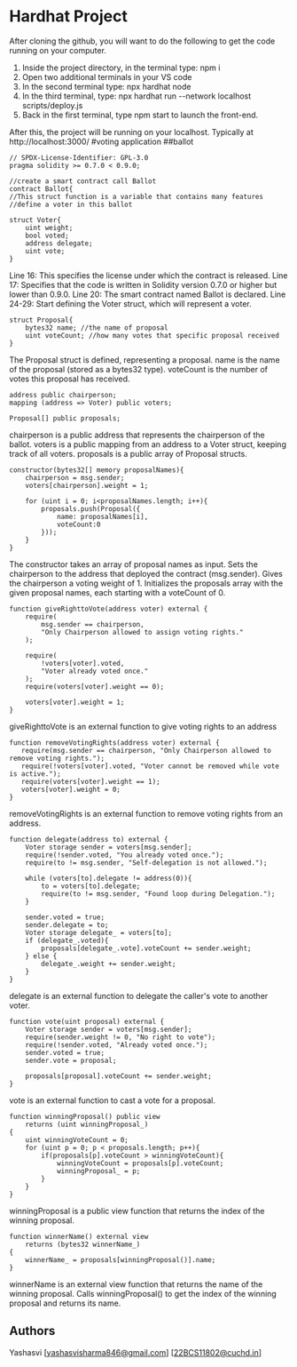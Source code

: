 # Hardhat Project

After cloning the github, you will want to do the following to get the code running on your computer.

1. Inside the project directory, in the terminal type: npm i
2. Open two additional terminals in your VS code
3. In the second terminal type: npx hardhat node
4. In the third terminal, type: npx hardhat run --network localhost scripts/deploy.js
5. Back in the first terminal, type npm start to launch the front-end.

After this, the project will be running on your localhost. 
Typically at http://localhost:3000/
#voting application
##ballot
```solidity
// SPDX-License-Identifier: GPL-3.0
pragma solidity >= 0.7.0 < 0.9.0;

//create a smart contract call Ballot
contract Ballot{
//This struct function is a variable that contains many features
//define a voter in this ballot

struct Voter{
    uint weight;
    bool voted;
    address delegate;
    uint vote;
}
````
Line 16: This specifies the license under which the contract is released.
Line 17: Specifies that the code is written in Solidity version 0.7.0 or higher but lower than 0.9.0.
Line 20: The smart contract named Ballot is declared.
Line 24-29: Start defining the Voter struct, which will represent a voter.
```solidity
struct Proposal{
    bytes32 name; //the name of proposal
    uint voteCount; //how many votes that specific proposal received
}
```
The Proposal struct is defined, representing a proposal.
name is the name of the proposal (stored as a bytes32 type).
voteCount is the number of votes this proposal has received.
```solidity
address public chairperson;
mapping (address => Voter) public voters;

Proposal[] public proposals;
```
chairperson is a public address that represents the chairperson of the ballot.
voters is a public mapping from an address to a Voter struct, keeping track of all voters.
proposals is a public array of Proposal structs.
```solidity
constructor(bytes32[] memory proposalNames){
    chairperson = msg.sender;
    voters[chairperson].weight = 1;

    for (uint i = 0; i<proposalNames.length; i++){
        proposals.push(Proposal({
            name: proposalNames[i],
            voteCount:0
        }));
    }
}
```
The constructor takes an array of proposal names as input.
Sets the chairperson to the address that deployed the contract (msg.sender).
Gives the chairperson a voting weight of 1.
Initializes the proposals array with the given proposal names, each starting with a voteCount of 0.
```solidity
function giveRighttoVote(address voter) external {
    require(
        msg.sender == chairperson,
        "Only Chairperson allowed to assign voting rights."
    );

    require(
        !voters[voter].voted,
        "Voter already voted once."
    );
    require(voters[voter].weight == 0);

    voters[voter].weight = 1;
}
```
 giveRighttoVote is an external function to give voting rights to an address
 ```solidity
function removeVotingRights(address voter) external {
    require(msg.sender == chairperson, "Only Chairperson allowed to remove voting rights.");
    require(!voters[voter].voted, "Voter cannot be removed while vote is active.");
    require(voters[voter].weight == 1);
    voters[voter].weight = 0;
}
```
removeVotingRights is an external function to remove voting rights from an address.
```solidity
function delegate(address to) external {
    Voter storage sender = voters[msg.sender];
    require(!sender.voted, "You already voted once.");
    require(to != msg.sender, "Self-delegation is not allowed.");

    while (voters[to].delegate != address(0)){
        to = voters[to].delegate;
        require(to != msg.sender, "Found loop during Delegation.");
    }

    sender.voted = true;
    sender.delegate = to;
    Voter storage delegate_ = voters[to];
    if (delegate_.voted){
        proposals[delegate_.vote].voteCount += sender.weight;
    } else {
        delegate_.weight += sender.weight;
    }
}
```
delegate is an external function to delegate the caller's vote to another voter.
```solidity
function vote(uint proposal) external {
    Voter storage sender = voters[msg.sender];
    require(sender.weight != 0, "No right to vote");
    require(!sender.voted, "Already voted once.");
    sender.voted = true;
    sender.vote = proposal;

    proposals[proposal].voteCount += sender.weight;
}
```
vote is an external function to cast a vote for a proposal.
```solidity
function winningProposal() public view
    returns (uint winningProposal_)
{
    uint winningVoteCount = 0;
    for (uint p = 0; p < proposals.length; p++){
        if(proposals[p].voteCount > winningVoteCount){
            winningVoteCount = proposals[p].voteCount;
            winningProposal_ = p;
        }
    }
}
```
winningProposal is a public view function that returns the index of the winning proposal.
```solidity
function winnerName() external view
    returns (bytes32 winnerName_)
{
    winnerName_ = proposals[winningProposal()].name;
}
```
winnerName is an external view function that returns the name of the winning proposal.
Calls winningProposal() to get the index of the winning proposal and returns its name.
## Authors

Yashasvi
[yashasvisharma846@gmail.com]
[22BCS11802@cuchd.in]

